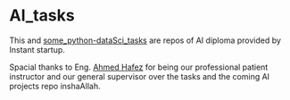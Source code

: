 # AI_tasks
This and [some_python-dataSci_tasks](https://github.com/FatmAhmedM/some_python-dataSci_tasks) are repos of AI diploma provided by Instant startup.


Spacial thanks to Eng. [Ahmed Hafez](https://github.com/Ahmedtronic) for being our professional patient instructor and our general supervisor over the tasks and the coming AI projects repo inshaAllah.
